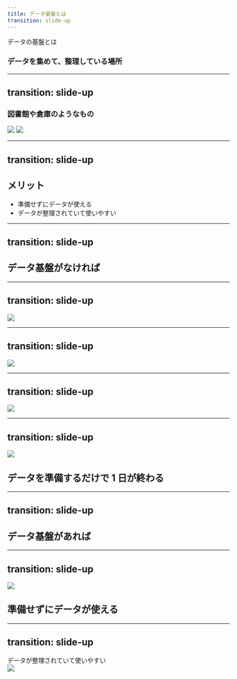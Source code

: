 ```yaml
---
title: データ基盤とは
transition: slide-up
---
```


データの基盤とは
### データを集めて、整理している場所


---
transition: slide-up
---

### 図書館や倉庫のようなもの

<div className="flex items-center justify-center">
    <img className="w-[500px]" src="./library.jpeg" />
    <img className="w-[550px]" src="./warehouse.png" />
</div>

---
transition: slide-up
---

## メリット

- 準備せずにデータが使える
- データが整理されていて使いやすい

---
transition: slide-up
---

## データ基盤がなければ

---
transition: slide-up
---

<img src="./01.jpg" />

---
transition: slide-up
---

<img src="./02.jpg" />

---
transition: slide-up
---

<img src="./03.jpg" />

---
transition: slide-up
---

<img src="./04.jpg" />
<div v-click className="absolute backdrop-blur-md top-0 left-0 w-full h-full flex items-center justify-center transition-all duration-300">
<h2>データを準備するだけで 1 日が終わる</h2>
</div>

---
transition: slide-up
---

## データ基盤があれば


---
transition: slide-up
---

<img src="./05.jpg" />
<div v-click className="absolute backdrop-blur-md top-0 left-0 w-full h-full flex items-center justify-center transition-all duration-300">
<h2>準備せずにデータが使える</h2>
</div>

---
transition: slide-up
---

<div className="text-[3.5rem] font-bold mb-4">
  データが整理されていて使いやすい
</div>
<img
  className="w-[500px] h-auto"
  src="./supermarket.png"
/>

